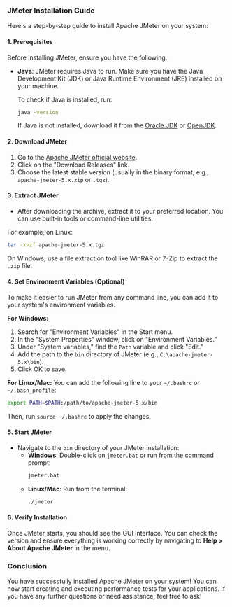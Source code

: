 ### JMeter Installation Guide

Here's a step-by-step guide to install Apache JMeter on your system:

#### 1. Prerequisites

Before installing JMeter, ensure you have the following:

- **Java**: JMeter requires Java to run. Make sure you have the Java Development Kit (JDK) or Java Runtime Environment (JRE) installed on your machine.

   To check if Java is installed, run:
   ```bash
   java -version
   ```

   If Java is not installed, download it from the [Oracle JDK](https://www.oracle.com/java/technologies/javase-jdk11-downloads.html) or [OpenJDK](https://openjdk.java.net/install/).

#### 2. Download JMeter

1. Go to the [Apache JMeter official website](https://jmeter.apache.org/).
2. Click on the "Download Releases" link.
3. Choose the latest stable version (usually in the binary format, e.g., `apache-jmeter-5.x.zip` or `.tgz`).

#### 3. Extract JMeter

- After downloading the archive, extract it to your preferred location. You can use built-in tools or command-line utilities.

For example, on Linux:
```bash
tar -xvzf apache-jmeter-5.x.tgz
```

On Windows, use a file extraction tool like WinRAR or 7-Zip to extract the `.zip` file.

#### 4. Set Environment Variables (Optional)

To make it easier to run JMeter from any command line, you can add it to your system's environment variables.

**For Windows:**
1. Search for "Environment Variables" in the Start menu.
2. In the "System Properties" window, click on "Environment Variables."
3. Under "System variables," find the `Path` variable and click "Edit."
4. Add the path to the `bin` directory of JMeter (e.g., `C:\apache-jmeter-5.x\bin`).
5. Click OK to save.

**For Linux/Mac:**
You can add the following line to your `~/.bashrc` or `~/.bash_profile`:
```bash
export PATH=$PATH:/path/to/apache-jmeter-5.x/bin
```
Then, run `source ~/.bashrc` to apply the changes.

#### 5. Start JMeter

- Navigate to the `bin` directory of your JMeter installation:
  - **Windows**: Double-click on `jmeter.bat` or run from the command prompt:
    ```bash
    jmeter.bat
    ```
  - **Linux/Mac**: Run from the terminal:
    ```bash
    ./jmeter
    ```

#### 6. Verify Installation

Once JMeter starts, you should see the GUI interface. You can check the version and ensure everything is working correctly by navigating to **Help > About Apache JMeter** in the menu.

### Conclusion

You have successfully installed Apache JMeter on your system! You can now start creating and executing performance tests for your applications. If you have any further questions or need assistance, feel free to ask!
